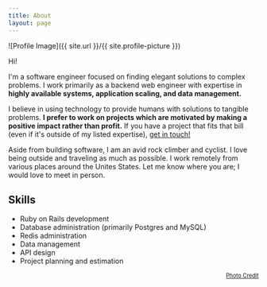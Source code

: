 ```yaml
---
title: About
layout: page
---
```

![Profile Image]({{ site.url }}/{{ site.profile-picture }})

Hi!

<p>
I'm a software engineer focused on finding elegant solutions to complex problems. I work primarily as a backend web engineer with expertise in <b>highly available systems, application scaling, and data management.</b>
</p>

<p>
I believe in using technology to provide humans with solutions to tangible problems. <b>I prefer to work on projects which are motivated by making a positive impact rather than profit.</b> If you have a project that fits that bill (even if it's outside of my listed expertise), <a class="link" href="{{ site.url }}/contact">get in touch!</a>
</p>

<p>
Aside from building software, I am an avid rock climber and cyclist. I love being outside and traveling as much as possible. I work remotely from various places around the Unites States. Let me know where you are; I would love to meet in person.
</p>

<h2>Skills</h2>

<ul class="skill-list">
	<li>Ruby on Rails development</li>
	<li>Database administration (primarily Postgres and MySQL)</li>
	<li>Redis administration</li>
	<li>Data management</li>
	<li>API design</li>
	<li>Project planning and estimation</li>
</ul>

<p align="right">
<a style="font-size:80%;" class="link" target="_blank" href="https://secca.smugmug.com/Spotted-Horse-Gravel-Ultra/i-z2R2bPk">Photo Credit</a>
</p>
